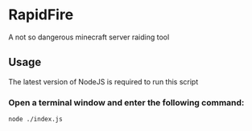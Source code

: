 # RapidFire
A not so dangerous minecraft server raiding tool

## Usage
The latest version of NodeJS is required to run this script

### Open a terminal window and enter the following command:
`node ./index.js`